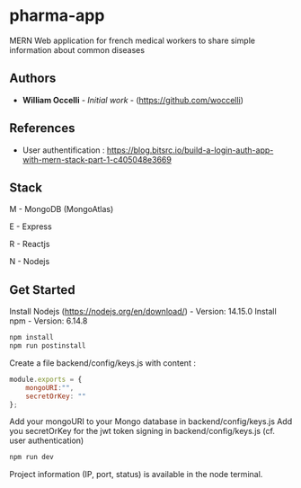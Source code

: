 # pharma-app
MERN Web application for french medical workers to share simple information about common diseases

## Authors

* **William Occelli** - *Initial work* - (https://github.com/woccelli)

## References

* User authentification : https://blog.bitsrc.io/build-a-login-auth-app-with-mern-stack-part-1-c405048e3669

## Stack

M - MongoDB (MongoAtlas)

E - Express

R - Reactjs

N - Nodejs

## Get Started

Install Nodejs (https://nodejs.org/en/download/) - Version: 14.15.0
Install npm - Version: 6.14.8

```bash
npm install
npm run postinstall
```

Create a file backend/config/keys.js with content : 

```Javascript
module.exports = {
    mongoURI:"",
    secretOrKey: ""
};
```

Add your mongoURI to your Mongo database in backend/config/keys.js
Add you secretOrKey for the jwt token signing in backend/config/keys.js (cf. user authentication)

```bash
npm run dev
```

Project information (IP, port, status) is available in the node terminal.
